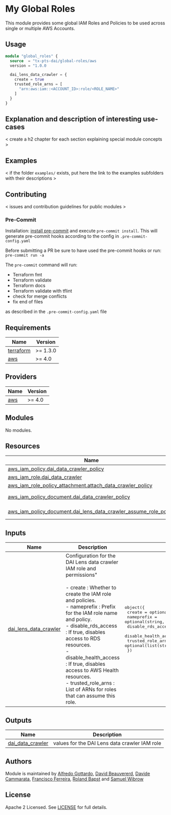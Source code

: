# My Global Roles

This module provides some global IAM Roles and Policies to be used across single or multiple AWS Accounts.

## Usage

```tf
module "global_roles" {
  source  = "tx-pts-dai/global-roles/aws
  version = "1.0.0

  dai_lens_data_crawler = {
    create = true
    trusted_role_arns = [
      "arn:aws:iam::<ACCOUNT_ID>:role/<ROLE_NAME>"
    ]
  }
}
```

## Explanation and description of interesting use-cases

< create a h2 chapter for each section explaining special module concepts >

## Examples

< if the folder `examples/` exists, put here the link to the examples subfolders with their descriptions >

## Contributing

< issues and contribution guidelines for public modules >

### Pre-Commit

Installation: [install pre-commit](https://pre-commit.com/) and execute `pre-commit install`. This will generate pre-commit hooks according to the config in `.pre-commit-config.yaml`

Before submitting a PR be sure to have used the pre-commit hooks or run: `pre-commit run -a`

The `pre-commit` command will run:

- Terraform fmt
- Terraform validate
- Terraform docs
- Terraform validate with tflint
- check for merge conflicts
- fix end of files

as described in the `.pre-commit-config.yaml` file

<!-- BEGINNING OF PRE-COMMIT-TERRAFORM DOCS HOOK -->
## Requirements

| Name | Version |
|------|---------|
| <a name="requirement_terraform"></a> [terraform](#requirement\_terraform) | >= 1.3.0 |
| <a name="requirement_aws"></a> [aws](#requirement\_aws) | >= 4.0 |

## Providers

| Name | Version |
|------|---------|
| <a name="provider_aws"></a> [aws](#provider\_aws) | >= 4.0 |

## Modules

No modules.

## Resources

| Name | Type |
|------|------|
| [aws_iam_policy.dai_data_crawler_policy](https://registry.terraform.io/providers/hashicorp/aws/latest/docs/resources/iam_policy) | resource |
| [aws_iam_role.dai_data_crawler](https://registry.terraform.io/providers/hashicorp/aws/latest/docs/resources/iam_role) | resource |
| [aws_iam_role_policy_attachment.attach_data_crawler_policy](https://registry.terraform.io/providers/hashicorp/aws/latest/docs/resources/iam_role_policy_attachment) | resource |
| [aws_iam_policy_document.dai_data_crawler_policy](https://registry.terraform.io/providers/hashicorp/aws/latest/docs/data-sources/iam_policy_document) | data source |
| [aws_iam_policy_document.dai_lens_data_crawler_assume_role_policy](https://registry.terraform.io/providers/hashicorp/aws/latest/docs/data-sources/iam_policy_document) | data source |

## Inputs

| Name | Description | Type | Default | Required |
|------|-------------|------|---------|:--------:|
| <a name="input_dai_lens_data_crawler"></a> [dai\_lens\_data\_crawler](#input\_dai\_lens\_data\_crawler) | Configuration for the DAI Lens data crawler IAM role and permissions"<br/><br/>- create                : Whether to create the IAM role and policies.<br/>- nameprefix            : Prefix for the IAM role name and policy.<br/>- disable\_rds\_access    : If true, disables access to RDS resources.<br/>- disable\_health\_access : If true, disables access to AWS Health resources.<br/>- trusted\_role\_arns     : List of ARNs for roles that can assume this role. | <pre>object({<br/>    create                = optional(bool, false)<br/>    nameprefix            = optional(string, "")<br/>    disable_rds_access    = optional(bool, true)<br/>    disable_health_access = optional(bool, true)<br/>    trusted_role_arns     = optional(list(string), [])<br/>  })</pre> | <pre>{<br/>  "create": false,<br/>  "disable_health_access": true,<br/>  "disable_rds_access": true,<br/>  "nameprefix": "",<br/>  "trusted_role_arns": []<br/>}</pre> | no |

## Outputs

| Name | Description |
|------|-------------|
| <a name="output_dai_data_crawler"></a> [dai\_data\_crawler](#output\_dai\_data\_crawler) | values for the DAI Lens data crawler IAM role |
<!-- END OF PRE-COMMIT-TERRAFORM DOCS HOOK -->

## Authors

Module is maintained by [Alfredo Gottardo](https://github.com/AlfGot), [David Beauvererd](https://github.com/Davidoutz), [Davide Cammarata](https://github.com/DCamma), [Francisco Ferreira](https://github.com/cferrera),  [Roland Bapst](https://github.com/rbapst-tamedia) and [Samuel Wibrow](https://github.com/swibrow)

## License

Apache 2 Licensed. See [LICENSE](< link to license file >) for full details.
